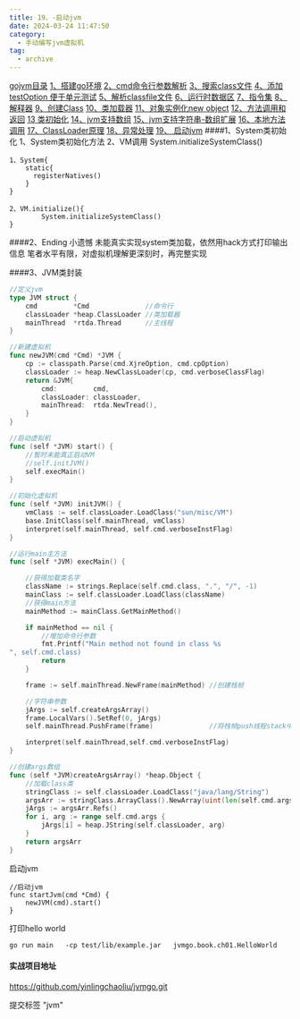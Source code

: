 ```yaml
---
title: 19、-启动jvm
date: 2024-03-24 11:47:50
category:
  - 手动编写jvm虚拟机
tag:
  - archive
---
```

[gojvm目录](https://www.jianshu.com/p/cb8fe1f365be)
[1、搭建go环境](https://www.jianshu.com/p/9156bc2bbeba)
[2、cmd命令行参数解析](https://www.jianshu.com/p/bea27c053053)
[3、搜索class文件](https://www.jianshu.com/p/e76c793b5981)
[4、添加testOption 便于单元测试](https://www.jianshu.com/p/aec9576f08f8)
[5、解析classfile文件](https://www.jianshu.com/p/97756f2820a8)
[6、运行时数据区](https://www.jianshu.com/p/682b548e24a3)
[7、指令集](https://www.jianshu.com/p/9775be0d790e)
[8、解释器](https://www.jianshu.com/p/e924ac1da848)
[9、创建Class](https://www.jianshu.com/p/072fd852418c)
[10、类加载器](https://www.jianshu.com/p/ba231854662d)
[11、对象实例化new object](https://www.jianshu.com/p/f870bb0959c8)
[12、方法调用和返回](https://www.jianshu.com/p/614cdc94ecd0)
[13 类初始化](https://www.jianshu.com/p/f200ba4aa420)
[14、jvm支持数组](https://www.jianshu.com/p/11ac0e3a92b3)
[15、jvm支持字符串-数组扩展](https://www.jianshu.com/p/d27ab1534f52)
[16、本地方法调用](https://www.jianshu.com/p/8dd487605bf4)
[17、ClassLoader原理](https://www.jianshu.com/p/defba0b8941d)
[18、异常处理](https://www.jianshu.com/p/4b915f356a61)
[19、 启动jvm](https://www.jianshu.com/p/21a65fbba2e7)
####1、System类初始化
1、System类初始化方法
2、VM调用 System.initializeSystemClass()

```
1、System{
    static{
      registerNatives()
    }
}

2、VM.initialize(){
        System.initializeSystemClass()
}
```

####2、Ending 小遗憾
未能真实实现system类加载，依然用hack方式打印输出信息
笔者水平有限，对虚拟机理解更深刻时，再完整实现

####3、JVM类封装
```go
//定义jvm
type JVM struct {
	cmd         *Cmd              //命令行
	classLoader *heap.ClassLoader //类加载器
	mainThread  *rtda.Thread      //主线程
}

//新建虚拟机
func newJVM(cmd *Cmd) *JVM {
	cp := classpath.Parse(cmd.XjreOption, cmd.cpOption)
	classLoader := heap.NewClassLoader(cp, cmd.verboseClassFlag)
	return &JVM{
		cmd:         cmd,
		classLoader: classLoader,
		mainThread:  rtda.NewTread(),
	}
}

//启动虚拟机
func (self *JVM) start() {
	//暂时未能真正启动VM
	//self.initJVM()
	self.execMain()
}

//初始化虚拟机
func (self *JVM) initJVM() {
	vmClass := self.classLoader.LoadClass("sun/misc/VM")
	base.InitClass(self.mainThread, vmClass)
	interpret(self.mainThread, self.cmd.verboseInstFlag)
}

//运行main主方法
func (self *JVM) execMain() {

	//获得加载类名字
	className := strings.Replace(self.cmd.class, ".", "/", -1)
	mainClass := self.classLoader.LoadClass(className)
	//获得main方法
	mainMethod := mainClass.GetMainMethod()

	if mainMethod == nil {
		//增加命令行参数
		fmt.Printf("Main method not found in class %s
", self.cmd.class)
		return
	}

	frame := self.mainThread.NewFrame(mainMethod) //创建栈帧

	//字符串参数
	jArgs := self.createArgsArray()
	frame.LocalVars().SetRef(0, jArgs)
	self.mainThread.PushFrame(frame)              //将栈帧push线程stack中

	interpret(self.mainThread,self.cmd.verboseInstFlag)
}

//创建args数组
func (self *JVM)createArgsArray() *heap.Object {
	//加载class类
	stringClass := self.classLoader.LoadClass("java/lang/String")
	argsArr := stringClass.ArrayClass().NewArray(uint(len(self.cmd.args)))
	jArgs := argsArr.Refs()
	for i, arg := range self.cmd.args {
		jArgs[i] = heap.JString(self.classLoader, arg)
	}
	return argsArr
}
```

启动jvm

```
//启动jvm
func startJvm(cmd *Cmd) {
	newJVM(cmd).start()
}
```

打印hello world

```
go run main   -cp test/lib/example.jar   jvmgo.book.ch01.HelloWorld
```

#### 实战项目地址
https://github.com/yinlingchaoliu/jvmgo.git

提交标签 "jvm"
